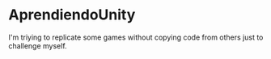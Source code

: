 # AprendiendoUnity
I'm triying to replicate some games without copying code from others just to challenge myself.
